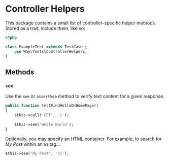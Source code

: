 # Controller Helpers

This package contains a small list of controller-specific helper methods. Stored as a trait, include them, like so:

```php
<?php

class ExampleTest extends TestCase {
    use Way\Tests\ControllerHelpers;
}
```

## Methods

### `see`

Use the `see` or `assertSee` method to verify text content for a given response.

```php
public function testFindHelloOnHomePage()
{
    $this->call('GET', '/');
    
    $this->see('Hello World');
}
```

Optionally, you may specify an HTML container. For example, to search for *My Post* within an `h1` tag... 

```php
$this->see('My Post', 'h1');
